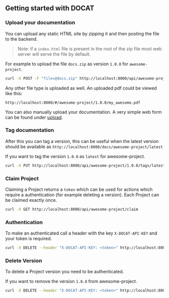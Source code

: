 ## Getting started with DOCAT

### Upload your documentation

You can upload any static HTML site by zipping it and
then posting the file to the backend.

> Note: if a `index.html` file is present in the root of the zip file
  most web server will serve the file by default.

For example to upload the file `docs.zip` as version `1.0.0` for `awesome-project`.

```sh
curl -X POST -F "file=@docs.zip" http://localhost:8000/api/awesome-project/1.0.0
```

Any other file type is uploaded as well.
An uploaded pdf could be viewed like this:

`http://localhost:8000/#/awesome-project/1.0.0/my_awesome.pdf`

You can also manually upload your documentation.
A very simple web form can be found under [upload](#/upload).

### Tag documentation

After this you can tag a version, this can be useful when
the latest version should be available as `http://localhost:8000/docs/awesome-project/latest`

If you want to tag the version `1.0.0` as `latest` for awesome-project.

```sh
curl -X PUT http://localhost:8000/api/awesome-project/1.0.0/tags/latest
```

### Claim Project

Claiming a Project returns a `token` which can be used for actions
which require a authentication (for example deleting a version).
Each Project can be claimed exactly once.

```sh
curl -X GET http://localhost:8000/api/awesome-project/claim
```

### Authentication

To make an authenticated call a header with the key `X-DOCAT-API-KEY` and your token is required.

```sh
curl -X DELETE --header "X-DOCAT-API-KEY: <token>" http://localhost:8000/api/awesome-project/1.0.0
```

### Delete Version

To delete a Project version you need to be authenticated.

If you want to remove the version `1.0.0` from awesome-project.

```sh
curl -X DELETE --header "X-DOCAT-API-KEY: <token>" http://localhost:8000/api/awesome-project/1.0.0
```

